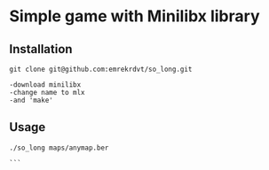 # Simple game with Minilibx library

## Installation

````
git clone git@github.com:emrekrdvt/so_long.git

-download minilibx
-change name to mlx
-and 'make'
````

## Usage
````
./so_long maps/anymap.ber

```
